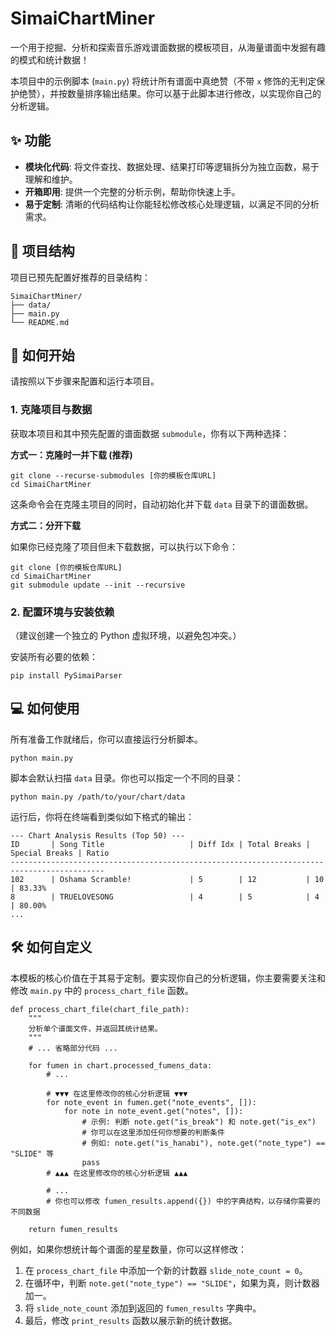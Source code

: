 # SimaiChartMiner

一个用于挖掘、分析和探索音乐游戏谱面数据的模板项目，从海量谱面中发掘有趣的模式和统计数据！

本项目中的示例脚本 (`main.py`) 将统计所有谱面中真绝赞（不带 `x` 修饰的无判定保护绝赞），并按数量排序输出结果。你可以基于此脚本进行修改，以实现你自己的分析逻辑。

## ✨ 功能

- **模块化代码**: 将文件查找、数据处理、结果打印等逻辑拆分为独立函数，易于理解和维护。
- **开箱即用**: 提供一个完整的分析示例，帮助你快速上手。
- **易于定制**: 清晰的代码结构让你能轻松修改核心处理逻辑，以满足不同的分析需求。

## 📁 项目结构

项目已预先配置好推荐的目录结构：

```
SimaiChartMiner/
├── data/
├── main.py
└── README.md
```

## 🚀 如何开始

请按照以下步骤来配置和运行本项目。

### 1. 克隆项目与数据

获取本项目和其中预先配置的谱面数据 `submodule`，你有以下两种选择：

**方式一：克隆时一并下载 (推荐)**

```
git clone --recurse-submodules [你的模板仓库URL]
cd SimaiChartMiner
```

这条命令会在克隆主项目的同时，自动初始化并下载 `data` 目录下的谱面数据。

**方式二：分开下载**

如果你已经克隆了项目但未下载数据，可以执行以下命令：

```
git clone [你的模板仓库URL]
cd SimaiChartMiner
git submodule update --init --recursive
```

### 2. 配置环境与安装依赖

（建议创建一个独立的 Python 虚拟环境，以避免包冲突。）

安装所有必要的依赖：

```
pip install PySimaiParser
```

## 💻 如何使用

所有准备工作就绪后，你可以直接运行分析脚本。

```
python main.py
```

脚本会默认扫描 `data` 目录。你也可以指定一个不同的目录：

```
python main.py /path/to/your/chart/data
```

运行后，你将在终端看到类似如下格式的输出：

```
--- Chart Analysis Results (Top 50) ---
ID       | Song Title                   | Diff Idx | Total Breaks | Special Breaks | Ratio
-------------------------------------------------------------------------------------------
102      | Oshama Scramble!             | 5        | 12           | 10             | 83.33%
8        | TRUELOVESONG                 | 4        | 5            | 4              | 80.00%
...
```

## 🛠️ 如何自定义

本模板的核心价值在于其易于定制。要实现你自己的分析逻辑，你主要需要关注和修改 `main.py` 中的 `process_chart_file` 函数。

```
def process_chart_file(chart_file_path):
    """
    分析单个谱面文件，并返回其统计结果。
    """
    # ... 省略部分代码 ...

    for fumen in chart.processed_fumens_data:
        # ...

        # ▼▼▼ 在这里修改你的核心分析逻辑 ▼▼▼
        for note_event in fumen.get("note_events", []):
            for note in note_event.get("notes", []):
                # 示例: 判断 note.get("is_break") 和 note.get("is_ex")
                # 你可以在这里添加任何你想要的判断条件
                # 例如: note.get("is_hanabi"), note.get("note_type") == "SLIDE" 等
                pass 
        # ▲▲▲ 在这里修改你的核心分析逻辑 ▲▲▲

        # ...
        # 你也可以修改 fumen_results.append({}) 中的字典结构，以存储你需要的不同数据
    
    return fumen_results
```

例如，如果你想统计每个谱面的星星数量，你可以这样修改：

1. 在 `process_chart_file` 中添加一个新的计数器 `slide_note_count = 0`。
2. 在循环中，判断 `note.get("note_type") == "SLIDE"`，如果为真，则计数器加一。
3. 将 `slide_note_count` 添加到返回的 `fumen_results` 字典中。
4. 最后，修改 `print_results` 函数以展示新的统计数据。